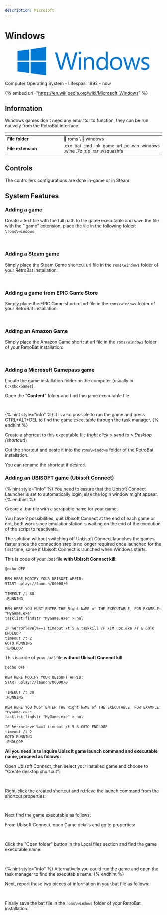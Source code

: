 ```yaml
---
description: Microsoft
---
```


# Windows

<div align="left">

<figure><img src="https://raw.githubusercontent.com/fabricecaruso/es-theme-carbon/5149a33eed46b2af638b06119397d4023b75131f/art/logos/windows.svg" alt=""><figcaption></figcaption></figure>

</div>

Computer Operating System - Lifespan: 1992 - now

{% embed url="https://en.wikipedia.org/wiki/Microsoft_Windows" %}

## Information

Windows games don't need any emulator to function, they can be run natively from the RetroBat interface.



<table data-header-hidden><thead><tr><th width="167"></th><th></th></tr></thead><tbody><tr><td><strong>File folder</strong></td><td><span data-gb-custom-inline data-tag="emoji" data-code="1f4c2">📂</span> roms \ <span data-gb-custom-inline data-tag="emoji" data-code="1f4c2">📂</span> windows</td></tr><tr><td><strong>File extension</strong></td><td>.exe .bat .cmd .lnk .game .url .pc .win .windows .wine .7z .zip .rar .wsquashfs</td></tr></tbody></table>

## Controls

The controllers configurations are done in-game or in Steam.

## System Features

### Adding a game

Create a text file with the full path to the game executable and save the file with the ".game" extension, place the file in the following folder:   `\roms\windows`

<div align="left">

<figure><img src="../../../.gitbook/assets/image (47).png" alt=""><figcaption></figcaption></figure>

</div>

### Adding a Steam game

Simply place the Steam Game shortcut url file in the `roms\windows` folder of your RetroBat installation:

<div align="left">

<figure><img src="https://i.imgur.com/QBLRBGX.png" alt=""><figcaption></figcaption></figure>

</div>

### Adding a game from EPIC Game Store

Simply place the EPIC Game shortcut url file in the `roms\windows` folder of your RetroBat installation:

<div align="left">

<figure><img src="https://i.imgur.com/rh6uCHs.png" alt=""><figcaption></figcaption></figure>

</div>

### Adding an Amazon Game

Simply place the Amazon Game shortcut url file in the `roms\windows` folder of your RetroBat installation:

<div align="left">

<figure><img src="https://i.imgur.com/mW5Xme7.png" alt=""><figcaption></figcaption></figure>

</div>

### Adding a Microsoft Gamepass game

Locate the game installation folder on the computer (usually in `C:\XboxGames`).

Open the "**Content**" folder and find the game executable file:

<div align="left">

<figure><img src="../../../.gitbook/assets/image (46) (1).png" alt=""><figcaption></figcaption></figure>

</div>

{% hint style="info" %}
It is also possible to run the game and press CTRL+ALT+DEL to find the game executable through the task manager.
{% endhint %}

Create a shortcut to this executable file (_right click > send to > Desktop (shortcut)_)

Cut the shortcut and paste it into the `roms\windows` folder of the RetroBat installation.

You can rename the shortcut if desired.

### Adding an UBISOFT game (Ubisoft Connect)

{% hint style="info" %}
You need to ensure that the Ubisoft Connect Launcher is set to automatically login, else the login window might appear.
{% endhint %}

Create a .bat file with a scrapable name for your game.

You have 2 possibilities, quit Ubisoft Connect at the end of each game or not, both work since emulationstation is waiting on the end of the execution of the script to reactivate.

The solution without switching off Unbisoft Connect launches the games faster since the connection step is no longer required once launched for the first time, same if Ubisoft Connect is launched when Windows starts.

This is code of your .bat file **with Ubisoft Connect kill**:

```batch
@echo OFF

REM HERE MODIFY YOUR UBISOFT APPID:
START uplay://launch/00000/0

TIMEOUT /t 30
:RUNNING

REM HERE YOU MUST ENTER THE Right NAME of THE EXECUTABLE, FOR EXAMPLE: "MyGame.exe"
tasklist|findstr "MyGame.exe" > nul

IF %errorlevel%==1 timeout /t 5 & taskkill /F /IM upc.exe /T & GOTO ENDLOOP
timeout /t 2
GOTO RUNNING
:ENDLOOP
```

This is code of your .bat file **without Ubisoft Connect kill**:

```batch
@echo OFF

REM HERE MODIFY YOUR UBISOFT APPID:
START uplay://launch/00000/0

TIMEOUT /t 30
:RUNNING

REM HERE YOU MUST ENTER THE Right NAME of THE EXECUTABLE, FOR EXAMPLE: "MyGame.exe"
tasklist|findstr "MyGame.exe" > nul

IF %errorlevel%==1 timeout /t 5 & GOTO ENDLOOP
timeout /t 2
GOTO RUNNING
:ENDLOOP
```

**All you need is to inquire Ubisoft game launch command and executable name, proceed as follows:**

Open Ubisoft Connect, then select your installed game and choose to "Create desktop shortcut":

<div align="left">

<figure><img src="https://i.imgur.com/BlqMJIB.png" alt=""><figcaption></figcaption></figure>

</div>

Right-click the created shortcut and retrieve the launch command from the shortcut properties:

<div align="left">

<figure><img src="https://i.imgur.com/MmzV6ec.png" alt=""><figcaption></figcaption></figure>

</div>

Next find the game executable as follows:

From Ubisoft Connect, open Game details and go to properties:

<div align="left">

<figure><img src="https://i.imgur.com/rdBgCA7.png" alt=""><figcaption></figcaption></figure>

</div>

Click the "Open folder" button in the Local files section and find the game executable name:

<div align="left">

<figure><img src="https://i.imgur.com/CT9qODE.png" alt=""><figcaption></figcaption></figure>

</div>

{% hint style="info" %}
Alternatively you could run the game and open the task manager to find the executable name.
{% endhint %}

Next, report these two pieces of information in your.bat file as follows:

<div align="left">

<figure><img src="https://i.imgur.com/BAx77xx.png" alt=""><figcaption></figcaption></figure>

</div>

Finally save the bat file in the `roms\windows` folder of your RetroBat installation.
